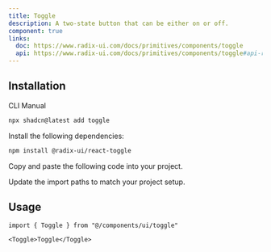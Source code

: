 ```yaml
---
title: Toggle
description: A two-state button that can be either on or off.
component: true
links:
  doc: https://www.radix-ui.com/docs/primitives/components/toggle
  api: https://www.radix-ui.com/docs/primitives/components/toggle#api-reference
---
```


<ComponentPreview
  name="toggle-demo"
  title="A toggle with different variants and sizes."
  description="A toggle with different variants and sizes."
/>

## Installation

<CodeTabs>

<TabsList>
  <TabsTrigger value="cli">CLI</TabsTrigger>
  <TabsTrigger value="manual">Manual</TabsTrigger>
</TabsList>
<TabsContent value="cli">

```bash
npx shadcn@latest add toggle
```

</TabsContent>

<TabsContent value="manual">

<Steps>

<Step>Install the following dependencies:</Step>

```bash
npm install @radix-ui/react-toggle
```

<Step>Copy and paste the following code into your project.</Step>

<ComponentSource name="toggle" title="components/ui/toggle.tsx" />

<Step>Update the import paths to match your project setup.</Step>

</Steps>

</TabsContent>

</CodeTabs>

## Usage

```tsx showLineNumbers
import { Toggle } from "@/components/ui/toggle"
```

```tsx showLineNumbers
<Toggle>Toggle</Toggle>
```
